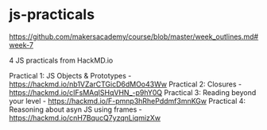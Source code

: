  # js-practicals

https://github.com/makersacademy/course/blob/master/week_outlines.md#week-7

4 JS practicals from HackMD.io 

Practical 1: JS Objects & Prototypes - https://hackmd.io/nb1VZarCTGicD6dMOo43Ww
Practical 2: Closures - https://hackmd.io/cIFsMAqISHqVHN_-p9hY0Q
Practical 3: Reading beyond your level - https://hackmd.io/F-pmnp3hRhePddmf3mnKGw
Practical 4: Reasoning about asyn JS using frames - https://hackmd.io/cnH7BqucQ7yzqnLiqmizXw
